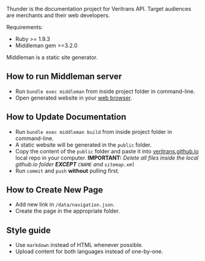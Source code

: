 Thunder is the documentation project for Veritrans API. Target audiences are merchants and their web developers. 

Requirements:
* Ruby >= 1.9.3 
* Middleman gem >=3.2.0 

Middleman is a static site generator.

## How to run Middleman server
* Run ```bundle exec middleman``` from inside project folder in command-line.
* Open generated website in your [web browser](http://localhost:4567).

## How to Update Documentation
* Run ```bundle exec middleman build``` from inside project folder in command-line.
* A static website will be generated in the `public` folder.
* Copy the content of the `public` folder and paste it into [veritrans.github.io](https://github.com/veritrans/veritrans.github.io) local repo in your computer. **IMPORTANT:** _Delete all files inside the local github.io folder_ ***EXCEPT*** _`CNAME` and `sitemap.xml`_
* Run `commit` and `push` **without** pulling first.

## How to Create New Page
* Add new link in `/data/navigation.json`.
* Create the page in the appropriate folder.

## Style guide
* Use `markdown` instead of HTML whenever possible.
* Upload content for both languages instead of one-by-one. 
